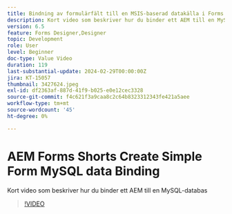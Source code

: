 ```yaml
---
title: Bindning av formulärfält till en MSIS-baserad datakälla i Forms Designer
description: Kort video som beskriver hur du binder ett AEM till en MySQL-databas
version: 6.5
feature: Forms Designer,Designer
topic: Development
role: User
level: Beginner
doc-type: Value Video
duration: 119
last-substantial-update: 2024-02-29T00:00:00Z
jira: KT-15057
thumbnail: 3427624.jpeg
exl-id: df2363af-887d-41f9-b025-e0e12cec3328
source-git-commit: f4c621f3a9caa8c2c64b8323312343fe421a5aee
workflow-type: tm+mt
source-wordcount: '45'
ht-degree: 0%

---
```


# AEM Forms Shorts Create Simple Form MySQL data Binding

Kort video som beskriver hur du binder ett AEM till en MySQL-databas

>[!VIDEO](https://video.tv.adobe.com/v/3427624/?learn=on)
